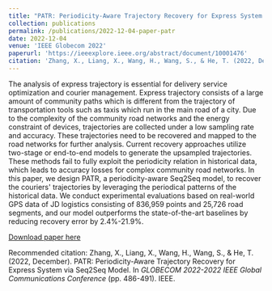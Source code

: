 ```yaml
---
title: "PATR: Periodicity-Aware Trajectory Recovery for Express System via Seq2Seq Model"
collection: publications
permalink: /publications/2022-12-04-paper-patr
date: 2022-12-04
venue: 'IEEE Globecom 2022'
paperurl: 'https://ieeexplore.ieee.org/abstract/document/10001476'
citation: 'Zhang, X., Liang, X., Wang, H., Wang, S., & He, T. (2022, December). PATR: Periodicity-Aware Trajectory Recovery for Express System via Seq2Seq Model. In GLOBECOM 2022-2022 IEEE Global Communications Conference (pp. 486-491). IEEE.'
---
```

The analysis of express trajectory is essential for delivery service optimization and courier management. Express trajectory consists of a large amount of community paths which is different from the trajectory of transportation tools such as taxis which run in the main road of a city. Due to the complexity of the community road networks and the energy constraint of devices, trajectories are collected under a low sampling rate and accuracy. These trajectories need to be recovered and mapped to the road networks for further analysis. Current recovery approaches utilize two-stage or end-to-end models to generate the upsampled trajectories. These methods fail to fully exploit the periodicity relation in historical data, which leads to accuracy losses for complex community road networks. In this paper, we design PATR, a periodicity-aware Seq2Seq model, to recover the couriers' trajectories by leveraging the periodical patterns of the historical data. We conduct experimental evaluations based on real-world GPS data of JD logistics consisting of 836,959 points and 25,726 road segments, and our model outperforms the state-of-the-art baselines by reducing recovery error by 2.4%-21.9%.

[Download paper here](https://ieeexplore.ieee.org/abstract/document/10001476)

Recommended citation: Zhang, X., Liang, X., Wang, H., Wang, S., & He, T. (2022, December). PATR: Periodicity-Aware Trajectory Recovery for Express System via Seq2Seq Model. In <i>GLOBECOM 2022-2022 IEEE Global Communications Conference</i> (pp. 486-491). IEEE.